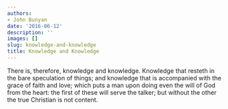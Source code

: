 ```yaml
---
authors:
- John Bunyan
date: '2016-06-12'
description: ''
images: []
slug: knowledge-and-knowledge
title: Knowledge and Knowledge
---
```


There is, therefore, knowledge and knowledge. Knowledge that resteth in the bare speculation of things; and knowledge that is accompanied with the grace of faith and love; which puts a man upon doing even the will of God from the heart: the first of these will serve the talker; but without the other the true Christian is not content.